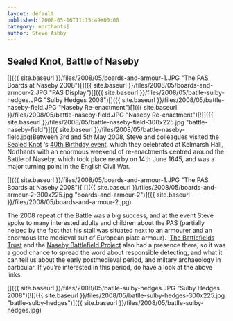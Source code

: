 ```yaml
---
layout: default
published: 2008-05-16T11:15:49+00:00
category: northants]
author: Steve Ashby
---
```

Sealed Knot, Battle of Naseby
-----------------------------

[]({{ site.baseurl }}/files/2008/05/boards-and-armour-1.JPG "The PAS Boards at Naseby 2008")[]({{ site.baseurl }}/files/2008/05/boards-and-armour-2.JPG "PAS Display")[]({{ site.baseurl }}/files/2008/05/batlle-sulby-hedges.JPG "Sulby Hedges 2008")[]({{ site.baseurl }}/files/2008/05/battle-naseby-field.JPG "Naseby Re-enactment")[]({{ site.baseurl }}/files/2008/05/battle-naseby-field.JPG "Naseby Re-enactment")[![]({{ site.baseurl }}/files/2008/05/battle-naseby-field-300x225.jpg "battle-naseby-field")]({{ site.baseurl }}/files/2008/05/battle-naseby-field.jpg)Between 3rd and 5th May 2008, Steve and colleagues visited the [Sealed Knot](http://www.thesealedknot.org.uk/ "The Sealed Knot") ‘s [40th Birthday event](http://www.battleofnaseby2008.co.uk "Naseby 2008"), which they celebrated at Kelmarsh Hall, Northants with an enormous weekend of re-enactments centred around the Battle of Naseby, which took place nearby on 14th June 1645, and was a major turning point in the English Civil War.

[]({{ site.baseurl }}/files/2008/05/boards-and-armour-1.JPG "The PAS Boards at Naseby 2008")[![]({{ site.baseurl }}/files/2008/05/boards-and-armour-2-300x225.jpg "boards-and-armour-2")]({{ site.baseurl }}/files/2008/05/boards-and-armour-2.jpg)

The 2008 repeat of the Battle was a big success, and at the event Steve spoke to many interested adults and children about the PAS (partially helped by the fact that his stall was situated next to an armourer and an enormous late medieval suit of European plate armour).  [The Battlefields Trust](http://www.battlefieldstrust.com/ "Battlefield Trust") and the [Naseby Battlefield Project](http://www.naseby.com/ "Naseby Battlefield Project") also had a presence there, so it was a good chance to spread the word about responsible detecting, and what it can tell us about the early postmedieval period, and miltary archaeology in particular. If you’re interested in this period, do have a look at the above links.

[]({{ site.baseurl }}/files/2008/05/batlle-sulby-hedges.JPG "Sulby Hedges 2008")[![]({{ site.baseurl }}/files/2008/05/batlle-sulby-hedges-300x225.jpg "batlle-sulby-hedges")]({{ site.baseurl }}/files/2008/05/batlle-sulby-hedges.jpg)

